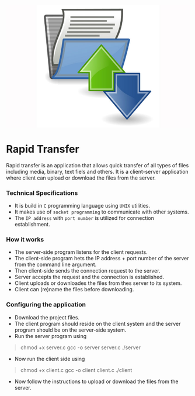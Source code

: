 ![Image](Images/Image1.jpg)

# Rapid Transfer 
Rapid transfer is an application that allows quick transfer of all types of files including media, binary, text fiels and others. It is a client-server application where client can upload or download the files from the server.

### Technical Specifications
- It is build in `C` programming language using `UNIX` utilities. 
-  It makes use of `socket programming` to communicate with other systems.
- The `IP address` with `port number` is utilized for connection establishment.

### How it works
- The server-side program listens for the client requests.
- The client-side program hets the IP address + port number of the server from the command line argument.
- Then client-side sends the connection request to the server.
- Server accepts the request and the connection is established.
- Client uploads or downloades the files from thes server to its system.
- Client can (re)name the files before downloading.

### Configuring the application
- Download the project files. 
- The client program should reside on the client system and the server program should be on the server-side system.
- Run the server program using 
> chmod +x server.c
gcc -o server server.c
./server <port number>

- Now run the client side using
> chmod +x client.c
gcc -o client client.c
./client <IP address> <port number>

- Now follow the instructions to upload or download the files from the server.